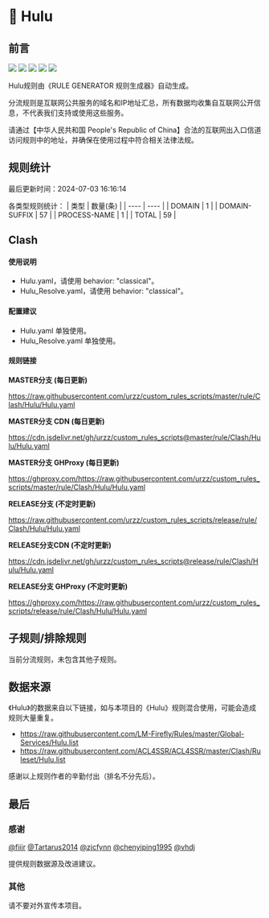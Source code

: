 # 🧸 Hulu

## 前言

![](https://shields.io/badge/-移除重复规则-ff69b4) ![](https://shields.io/badge/-DOMAIN与DOMAIN--SUFFIX合并-green) ![](https://shields.io/badge/-DOMAIN--SUFFIX间合并-critical) ![](https://shields.io/badge/-DOMAIN--SUFFIX与DOMAIN--KEYWORD合并-blue) ![](https://shields.io/badge/-IP--CIDR(6)合并-blueviolet) 

Hulu规则由《RULE GENERATOR 规则生成器》自动生成。

分流规则是互联网公共服务的域名和IP地址汇总，所有数据均收集自互联网公开信息，不代表我们支持或使用这些服务。

请通过【中华人民共和国 People's Republic of China】合法的互联网出入口信道访问规则中的地址，并确保在使用过程中符合相关法律法规。

## 规则统计

最后更新时间：2024-07-03 16:16:14

各类型规则统计：
| 类型 | 数量(条)  | 
| ---- | ----  |
| DOMAIN | 1  | 
| DOMAIN-SUFFIX | 57  | 
| PROCESS-NAME | 1  | 
| TOTAL | 59  | 


## Clash 

#### 使用说明
- Hulu.yaml，请使用 behavior: "classical"。
- Hulu_Resolve.yaml，请使用 behavior: "classical"。

#### 配置建议
- Hulu.yaml 单独使用。
- Hulu_Resolve.yaml 单独使用。

#### 规则链接
**MASTER分支 (每日更新)**

https://raw.githubusercontent.com/urzz/custom_rules_scripts/master/rule/Clash/Hulu/Hulu.yaml

**MASTER分支 CDN (每日更新)**

https://cdn.jsdelivr.net/gh/urzz/custom_rules_scripts@master/rule/Clash/Hulu/Hulu.yaml

**MASTER分支 GHProxy (每日更新)**

https://ghproxy.com/https://raw.githubusercontent.com/urzz/custom_rules_scripts/master/rule/Clash/Hulu/Hulu.yaml

**RELEASE分支 (不定时更新)**

https://raw.githubusercontent.com/urzz/custom_rules_scripts/release/rule/Clash/Hulu/Hulu.yaml

**RELEASE分支CDN (不定时更新)**

https://cdn.jsdelivr.net/gh/urzz/custom_rules_scripts@release/rule/Clash/Hulu/Hulu.yaml

**RELEASE分支 GHProxy (不定时更新)**

https://ghproxy.com/https://raw.githubusercontent.com/urzz/custom_rules_scripts/release/rule/Clash/Hulu/Hulu.yaml

## 子规则/排除规则


当前分流规则，未包含其他子规则。

## 数据来源

《Hulu》的数据来自以下链接，如与本项目的《Hulu》规则混合使用，可能会造成规则大量重复。

- https://raw.githubusercontent.com/LM-Firefly/Rules/master/Global-Services/Hulu.list
- https://raw.githubusercontent.com/ACL4SSR/ACL4SSR/master/Clash/Ruleset/Hulu.list


感谢以上规则作者的辛勤付出（排名不分先后）。

## 最后

### 感谢

[@fiiir](https://github.com/fiiir) [@Tartarus2014](https://github.com/Tartarus2014) [@zjcfynn](https://github.com/zjcfynn) [@chenyiping1995](https://github.com/chenyiping1995) [@vhdj](https://github.com/vhdj)

提供规则数据源及改进建议。

### 其他

请不要对外宣传本项目。